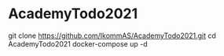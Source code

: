 # AcademyTodo2021

git clone https://github.com/IkommAS/AcademyTodo2021.git
cd AcademyTodo2021
docker-compose up -d
